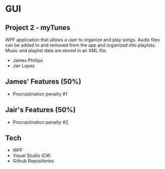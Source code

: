 # GUI
## Project 2 - myTunes

WPF application that allows a user to organize and play songs.  Audio files can be added to and removed from the app and organized into playlists.  Music and playlist data are stored in an XML file. 

- James Phillips
- Jair Lopez

## James' Features (50%)
- Procrastination penalty #1

## Jair's Features (50%)
- Procrastination penalty #2

## Tech

- WPF
- Visual Studio (C#)
- Github Repositories